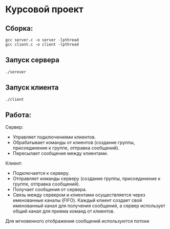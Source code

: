 # Курсовой проект


## Сборка:
```
gcc server.c -o server -lpthread
gcc client.c -o client -lpthread
```

## Запуск сервера
```
./serever
```
## Запуск клиента
```
./client
```

## Работа:

Сервер:
- Управляет подключениями клиентов.
- Обрабатывает команды от клиентов (создание группы, присоединение к группе, отправка сообщений).
- Пересылает сообщения между клиентами.

Клиент:
- Подключается к серверу.
- Отправляет команды серверу (создание группы, присоединение к группе, отправка сообщений).
- Получает сообщения от сервера.
- Связь между сервером и клиентами осуществляется через именованные каналы (FIFO). Каждый клиент создает свой именованный канал для получения сообщений, а сервер использует общий канал для приема команд от клиентов.

Для мгновенного отображения сообщений используются потоки
